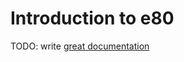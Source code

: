 # Introduction to e80

TODO: write [great documentation](http://jacobian.org/writing/what-to-write/)
